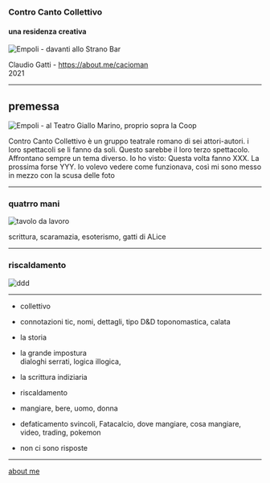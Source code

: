 ### Contro Canto Collettivo
#### una residenza creativa

![]( https://www.dropbox.com/s/1kxqvx2588iap35/20210903_141019.jpg?raw=1 "Empoli - davanti allo Strano Bar ")  

Claudio Gatti - https://about.me/cacioman  
2021  

---  
## premessa 

![]( https://www.dropbox.com/s/fuipsrpm62ke15i/CN_20210908_210150.jpg?raw=1 "Empoli - al Teatro Giallo Marino, proprio sopra la Coop  ")  

Contro Canto Collettivo è un gruppo teatrale romano di sei attori-autori. i loro spettacoli se li fanno da soli. Questo sarebbe il loro terzo spettacolo.
Affrontano sempre un tema diverso.
Io ho visto:
Questa volta fanno XXX. La prossima forse YYY.
Io volevo vedere come funzionava, così mi sono messo in mezzo con la scusa delle foto

---  
### quatrro mani

![]( https://www.dropbox.com/s/6q4degq3ffoco30/20210903_153908.jpg?raw=1 "tavolo da lavoro ")  

scrittura, scaramazia, esoterismo, gatti di ALice

---  
### riscaldamento

![]( https://www.dropbox.com/s/e567ozzgqibjcd3/_DSC4130.JPG?raw=1 "ddd ")  



---  

- collettivo

- connotazioni
tic, nomi, dettagli, tipo D&D
toponomastica, calata

- la storia

- la grande impostura  
dialoghi serrati, logica illogica, 

- la scrittura indiziaria

- riscaldamento

- mangiare, bere, uomo, donna

- defaticamento
svincoli, Fatacalcio, dove mangiare, cosa mangiare, video, trading,
pokemon

- non ci sono risposte


---   
[about me](https://about.me/cacioman) 
